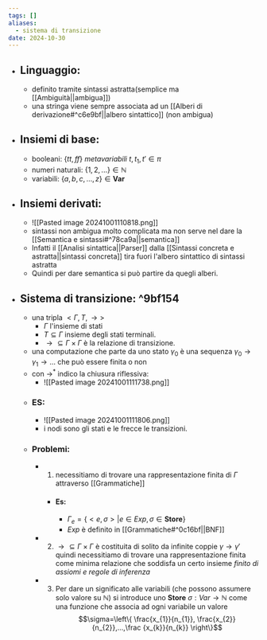 ```yaml
---
tags: []
aliases:
  - sistema di transizione
date: 2024-10-30
---
```


- ## Linguaggio:
	- definito tramite sintassi astratta(semplice ma [[Ambiguità||ambigua]]) 
	- una stringa viene sempre associata ad un [[Alberi di derivazione#^c6e9bf||albero sintattico]] (non ambigua)
- ## Insiemi di base:
	- booleani: $\{tt,ff\}$ _metavariabili_ $t,t_{1},t'\in \pi$ 
	- numeri naturali: $\{1,2,...\}\in \mathbb{N}$ 
	- variabili: $\{a,b,c,...,z\}\in \mathbf{Var}$ 
- ## Insiemi derivati:
	- ![[Pasted image 20241001110818.png]]
	- sintassi non ambigua molto complicata ma non serve nel dare la [[Semantica e sintassi#^78ca9a||semantica]]
	- Infatti il [[Analisi sintattica||Parser]] dalla [[Sintassi concreta e astratta||sintassi concreta]] tira fuori l'albero sintattico di sintassi astratta 
	- Quindi per dare semantica si può partire da quegli alberi.
- ## Sistema di transizione: ^9bf154
	- una tripla $<\Gamma, T, \to >$
		- $\Gamma$ l'insieme di stati 
		- $T\subseteq \Gamma$ insieme degli stati terminali.
		- $\to \subseteq \Gamma \times \Gamma$ è la relazione di transizione.
	- una computazione che parte da uno stato $\gamma_0$ è una sequenza $\gamma_{0} \to \gamma_{1}\to ...$ che può essere finita o non
	- con $\to^*$ indico la chiusura riflessiva:
		- ![[Pasted image 20241001111738.png]]
	- ### ES:
		- ![[Pasted image 20241001111806.png]]
		- i nodi sono gli stati e le frecce le transizioni.
	- ### Problemi:
		- 1) necessitiamo di trovare una rappresentazione finita di $\Gamma$ attraverso [[Grammatiche]] 
			- #### Es:
				- $\Gamma_{e}=\{<e,\sigma>|e\in Exp, \sigma\in \mathbf{Store}\}$
				- $Exp$ è definito in [[Grammatiche#^0c16bf||BNF]] 
		- 2) $\to \subseteq \Gamma \times \Gamma$ è costituita di solito da infinite coppie $\gamma\to \gamma'$ quindi necessitiamo di trovare una rappresentazione finita come minima relazione che soddisfa un certo insieme _finito di assiomi e regole di inferenza_
		- 3) Per dare un significato alle variabili (che possono assumere solo valore su $\mathbb{N}$) si introduce uno $\mathbf{Store}\ \sigma: Var \to \mathbb{N}$ come una funzione che associa ad ogni variabile un valore $$\sigma=\left\{ \frac{x_{1}}{n_{1}}, \frac{x_{2}}{n_{2}},...,\frac {x_{k}}{n_{k}} \right\}$$  